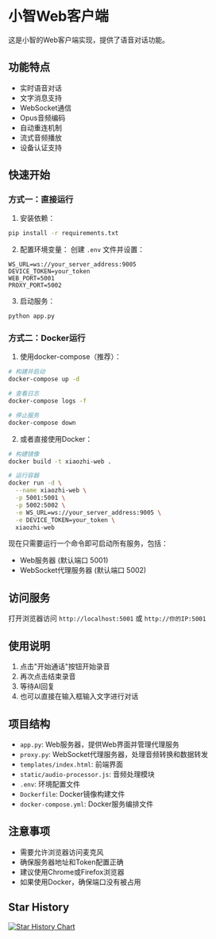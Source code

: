 # 小智Web客户端

这是小智的Web客户端实现，提供了语音对话功能。

## 功能特点

- 实时语音对话
- 文字消息支持
- WebSocket通信
- Opus音频编码
- 自动重连机制
- 流式音频播放
- 设备认证支持

## 快速开始

### 方式一：直接运行

1. 安装依赖：
```bash
pip install -r requirements.txt
```

2. 配置环境变量：
创建 `.env` 文件并设置：
```
WS_URL=ws://your_server_address:9005
DEVICE_TOKEN=your_token
WEB_PORT=5001
PROXY_PORT=5002
```

3. 启动服务：
```bash
python app.py
```

### 方式二：Docker运行

1. 使用docker-compose（推荐）：
```bash
# 构建并启动
docker-compose up -d

# 查看日志
docker-compose logs -f

# 停止服务
docker-compose down
```

2. 或者直接使用Docker：
```bash
# 构建镜像
docker build -t xiaozhi-web .

# 运行容器
docker run -d \
  --name xiaozhi-web \
  -p 5001:5001 \
  -p 5002:5002 \
  -e WS_URL=ws://your_server_address:9005 \
  -e DEVICE_TOKEN=your_token \
  xiaozhi-web
```

现在只需要运行一个命令即可启动所有服务，包括：
- Web服务器 (默认端口 5001)
- WebSocket代理服务器 (默认端口 5002)

## 访问服务

打开浏览器访问 `http://localhost:5001` 或 `http://你的IP:5001`

## 使用说明

1. 点击"开始通话"按钮开始录音
2. 再次点击结束录音
3. 等待AI回复
4. 也可以直接在输入框输入文字进行对话

## 项目结构

- `app.py`: Web服务器，提供Web界面并管理代理服务
- `proxy.py`: WebSocket代理服务器，处理音频转换和数据转发
- `templates/index.html`: 前端界面
- `static/audio-processor.js`: 音频处理模块
- `.env`: 环境配置文件
- `Dockerfile`: Docker镜像构建文件
- `docker-compose.yml`: Docker服务编排文件

## 注意事项

- 需要允许浏览器访问麦克风
- 确保服务器地址和Token配置正确
- 建议使用Chrome或Firefox浏览器
- 如果使用Docker，确保端口没有被占用

## Star History

[![Star History Chart](https://api.star-history.com/svg?repos=TOM88812/xiaozhi-web-client&type=Date)](https://star-history.com/#TOM88812/xiaozhi-web-client&Date)
